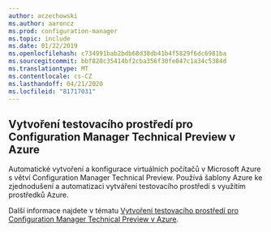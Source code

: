```yaml
---
author: aczechowski
ms.author: aaroncz
ms.prod: configuration-manager
ms.topic: include
ms.date: 01/22/2019
ms.openlocfilehash: c734991bab2bdb68d38db41b4f5829f6dc6981ba
ms.sourcegitcommit: bbf820c35414bf2cba356f30fe047c1a34c5384d
ms.translationtype: MT
ms.contentlocale: cs-CZ
ms.lasthandoff: 04/21/2020
ms.locfileid: "81717031"
---
```

## <a name="create-a-configuration-manager-technical-preview-lab-in-azure"></a><a name="bkmk_azurevm"></a>Vytvoření testovacího prostředí pro Configuration Manager Technical Preview v Azure
<!--3556017-->

Automatické vytvoření a konfigurace virtuálních počítačů v Microsoft Azure s větví Configuration Manager Technical Preview. Používá šablony Azure ke zjednodušení a automatizaci vytváření testovacího prostředí s využitím prostředků Azure.

Další informace najdete v tématu [Vytvoření testovacího prostředí pro Configuration Manager Technical Preview v Azure](../../../azure-template.md). 

